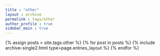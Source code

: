 ```yaml
---
title : "other"
layout : archive
permalink : tags/other
author_profile : true
sidebar_main : true
---
```


{% assign posts = site.tags.other %}
{% for post in posts %} {% include archive-single2.html type=page.entries_layout %} {% endfor %}